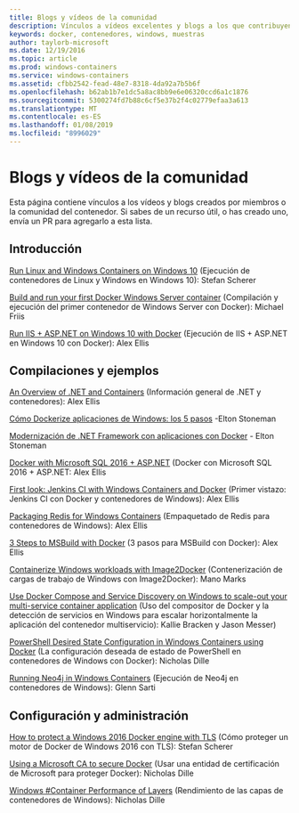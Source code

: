 ```yaml
---
title: Blogs y vídeos de la comunidad
description: Vínculos a vídeos excelentes y blogs a los que contribuyen la comunidad de contenedores de Windows
keywords: docker, contenedores, windows, muestras
author: taylorb-microsoft
ms.date: 12/19/2016
ms.topic: article
ms.prod: windows-containers
ms.service: windows-containers
ms.assetid: cfbb2542-fead-48e7-8318-4da92a7b5b6f
ms.openlocfilehash: b62ab1b7e1dc5a8ac8bb9e6e06320ccd6a1c1876
ms.sourcegitcommit: 5300274fd7b88c6cf5e37b2f4c02779efaa3a613
ms.translationtype: MT
ms.contentlocale: es-ES
ms.lasthandoff: 01/08/2019
ms.locfileid: "8996029"
---
```

# <a name="community-videos-and-blogs"></a>Blogs y vídeos de la comunidad
Esta página contiene vínculos a los vídeos y blogs creados por miembros o la comunidad del contenedor.  Si sabes de un recurso útil, o has creado uno, envía un PR para agregarlo a esta lista.

## <a name="getting-started"></a>Introducción
[Run Linux and Windows Containers on Windows 10](https://stefanscherer.github.io/run-linux-and-windows-containers-on-windows-10/) (Ejecución de contenedores de Linux y Windows en Windows 10): Stefan Scherer

[Build and run your first Docker Windows Server container](https://blog.docker.com/2016/09/build-your-first-docker-windows-server-container/) (Compilación y ejecución del primer contenedor de Windows Server con Docker): Michael Friis

[Run IIS + ASP.NET on Windows 10 with Docker](http://blog.alexellis.io/run-iis-asp-net-on-windows-10-with-docker/) (Ejecución de IIS + ASP.NET en Windows 10 con Docker): Alex Ellis


## <a name="building-and-examples"></a>Compilaciones y ejemplos
[An Overview of .NET and Containers](http://blog.alexellis.io/docker-dotnet-containers/) (Información general de .NET y contenedores): Alex Ellis

[Cómo Dockerize aplicaciones de Windows: los 5 pasos](https://blog.sixeyed.com/how-to-dockerize-windows-applications/) -Elton Stoneman

[Modernización de .NET Framework con aplicaciones con Docker](https://www.pluralsight.com/courses/modernizing-dotnet-framework-apps-docker?clickid=UVL20JTFpzK6UDSX5n1b5zmyUkgWUPWOz3Pjwg0&irgwc=1&mpid=1197078&utm_source=impactradius&utm_medium=digital_affiliate&utm_campaign=1197078&aid=7010a000001xAKZAA2) - Elton Stoneman

[Docker with Microsoft SQL 2016 + ASP.NET](http://blog.alexellis.io/docker-does-sql2016-aspnet/) (Docker con Microsoft SQL 2016 + ASP.NET: Alex Ellis

[First look: Jenkins CI with Windows Containers and Docker](http://blog.alexellis.io/continuous-integration-docker-windows-containers/) (Primer vistazo: Jenkins CI con Docker y contenedores de Windows): Alex Ellis

[Packaging Redis for Windows Containers](http://blog.alexellis.io/packaging-windows-containers/) (Empaquetado de Redis para contenedores de Windows): Alex Ellis

[3 Steps to MSBuild with Docker](http://blog.alexellis.io/3-steps-to-msbuild-with-docker/) (3 pasos para MSBuild con Docker): Alex Ellis

[Containerize Windows workloads with Image2Docker](https://blog.docker.com/2016/10/containerize-windows-workloads-image2docker/) (Contenerización de cargas de trabajo de Windows con Image2Docker): Mano Marks

[Use Docker Compose and Service Discovery on Windows to scale-out your multi-service container application](https://blogs.technet.microsoft.com/virtualization/2016/10/18/use-docker-compose-and-service-discovery-on-windows-to-scale-out-your-multi-service-container-application/) (Uso del compositor de Docker y la detección de servicios en Windows para escalar horizontalmente la aplicación del contenedor multiservicio): Kallie Bracken y Jason Messer)

[PowerShell Desired State Configuration in Windows Containers using Docker](http://dille.name/blog/2016/06/17/powershell-desired-state-configuration-psdsc-in-windows-containers-using-docker/) (La configuración deseada de estado de PowerShell en contenedores de Windows con Docker): Nicholas Dille

[Running Neo4j in Windows Containers](http://glennsarti.github.io/blog/neo4j-nano-containers) (Ejecución de Neo4j en contenedores de Windows): Glenn Sarti

## <a name="configuration-and-managment"></a>Configuración y administración
[How to protect a Windows 2016 Docker engine with TLS](https://stefanscherer.github.io/protecting-a-windows-2016-docker-engine-with-tls/) (Cómo proteger un motor de Docker de Windows 2016 con TLS): Stefan Scherer

[Using a Microsoft CA to secure Docker](http://dille.name/blog/2016/11/08/using-a-microsoft-ca-to-secure-docker/) (Usar una entidad de certificación de Microsoft para proteger Docker): Nicholas Dille 

[Windows #Container Performance of Layers](http://dille.name/blog/2017/01/13/windows-container-performance-of-layers/) (Rendimiento de las capas de contenedores de Windows): Nicholas Dille
